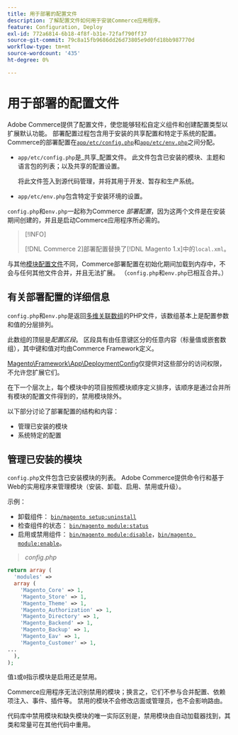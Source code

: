 ```yaml
---
title: 用于部署的配置文件
description: 了解配置文件如何用于安装Commerce应用程序。
feature: Configuration, Deploy
exl-id: 772a6814-6b18-4f8f-b31e-72faf790ff37
source-git-commit: 79c8a15fb9686dd26d73805e9d0fd18bb987770d
workflow-type: tm+mt
source-wordcount: '435'
ht-degree: 0%

---
```


# 用于部署的配置文件

Adobe Commerce提供了配置文件，使您能够轻松自定义组件和创建配置类型以扩展默认功能。 部署配置过程包含用于安装的共享配置和特定于系统的配置。 Commerce的部署配置在[`app/etc/config.php`](../reference/config-reference-configphp.md)和[`app/etc/env.php`](../reference/config-reference-envphp.md)之间分配。

- `app/etc/config.php`是&#x200B;_共享_配置文件。
此文件包含已安装的模块、主题和语言包的列表；以及共享的配置设置。

  将此文件签入到源代码管理，并将其用于开发、暂存和生产系统。

- `app/etc/env.php`包含特定于安装环境的设置。

`config.php`和`env.php`一起称为Commerce _部署配置_，因为这两个文件是在安装期间创建的，并且是启动Commerce应用程序所必需的。

>[!INFO]
>
>[!DNL Commerce 2]部署配置替换了[!DNL Magento 1.x]中的`local.xml`。

与其他[模块配置文件](../reference/module-files.md)不同，Commerce部署配置在初始化期间加载到内存中，不会与任何其他文件合并，并且无法扩展。 （`config.php`和`env.php`已相互合并。）

## 有关部署配置的详细信息

`config.php`和`env.php`是返回[多维关联数组](https://www.w3schools.com:443/php/php_arrays.asp)的PHP文件，该数组基本上是配置参数和值的分层排列。

此数组的顶层是&#x200B;_配置区段_。 区段具有由任意键区分的任意内容（标量值或嵌套数组），其中键和值对均由Commerce Framework定义。

[Magento\Framework\App\DeploymentConfig](https://github.com/magento/magento2/blob/2.4/lib/internal/Magento/Framework/App/DeploymentConfig.php)仅提供对这些部分的访问权限，不允许您扩展它们。

在下一个层次上，每个模块中的项目按照模块顺序定义排序，该顺序是通过合并所有模块的配置文件得到的，禁用模块除外。

以下部分讨论了部署配置的结构和内容：

- 管理已安装的模块
- 系统特定的配置

## 管理已安装的模块

`config.php`文件包含已安装模块的列表。 Adobe Commerce提供命令行和基于Web的实用程序来管理模块（安装、卸载、启用、禁用或升级）。

示例：

- 卸载组件： [`bin/magento setup:uninstall`](../../installation/tutorials/uninstall-modules.md)
- 检查组件的状态： [`bin/magento module:status`](https://experienceleague.adobe.com/zh-hans/docs/commerce-operations/tools/cli-reference/commerce-on-premises#modulestatus)
- 启用或禁用组件： [`bin/magento module:disable`](../../installation/tutorials/manage-modules.md)，[`bin/magento module:enable`](../../installation/tutorials/manage-modules.md)。

> _config.php_

```php
return array (
  'modules' =>
  array (
    'Magento_Core' => 1,
    'Magento_Store' => 1,
    'Magento_Theme' => 1,
    'Magento_Authorization' => 1,
    'Magento_Directory' => 1,
    'Magento_Backend' => 1,
    'Magento_Backup' => 1,
    'Magento_Eav' => 1,
    'Magento_Customer' => 1,
...
  ),
);
```

值`1`或`0`指示模块是启用还是禁用。

Commerce应用程序无法识别禁用的模块；换言之，它们不参与合并配置、依赖项注入、事件、插件等。 禁用的模块不会修改店面或管理员，也不会影响路由。

代码库中禁用模块和缺失模块的唯一实际区别是，禁用模块由自动加载器找到，其类和常量可在其他代码中重用。
